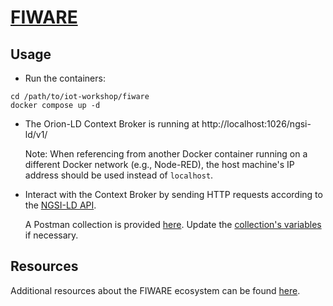 # [FIWARE](https://www.fiware.org/)

## Usage
- Run the containers:
```
cd /path/to/iot-workshop/fiware
docker compose up -d
```

- The Orion-LD Context Broker is running at http://localhost:1026/ngsi-ld/v1/

  Note: When referencing from another Docker container running on a different Docker network (e.g., Node-RED), the host machine's IP address should be used instead of `localhost`.

- Interact with the Context Broker by sending HTTP requests according to the [NGSI-LD API](https://swagger.lab.fiware.org/?url=https://raw.githubusercontent.com/FIWARE/specifications/master/OpenAPI/ngsi-ld/full_api.json).

  A Postman collection is provided [here](https://github.com/thanospan/iot-workshop/blob/main/fiware/iot-workshop.postman_collection.json). Update the [collection's variables](https://learning.postman.com/docs/sending-requests/variables/#defining-collection-variables) if necessary.

## Resources
Additional resources about the FIWARE ecosystem can be found [here](https://github.com/thanospan/iot-workshop/blob/main/fiware/resources.txt).
